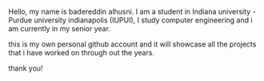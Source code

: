 Hello, my name is badereddin alhusni. I am a student in Indiana university - Purdue university indianapolis (IUPUI), I study computer engineering and i am currently in my senior year.

this is my own personal github account and it will showcase all the projects that i have worked on through out the years.

thank you!
